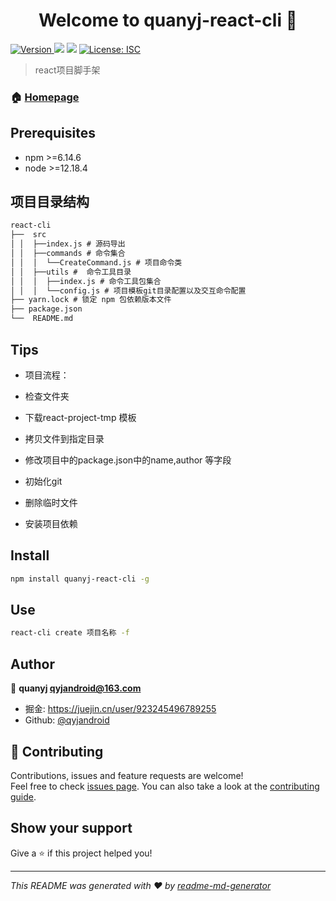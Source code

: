 <h1 align="center">Welcome to quanyj-react-cli 👋</h1>
<p>
  <a href="https://www.npmjs.com/package/quanyj-react-cli" target="_blank">
    <img alt="Version" src="https://img.shields.io/npm/v/quanyj-react-cli.svg">
  </a>
  <img src="https://img.shields.io/badge/npm-%3E%3D6.14.6-blue.svg" />
  <img src="https://img.shields.io/badge/node-%3E%3D12.18.4-blue.svg" />
  <a href="#" target="_blank">
    <img alt="License: ISC" src="https://img.shields.io/badge/License-ISC-yellow.svg" />
  </a>
</p>

> react项目脚手架

### 🏠 [Homepage](https://github.com/qyjandroid/react-cli)

## Prerequisites

- npm >=6.14.6
- node >=12.18.4
  
## 项目目录结构
```markdown
react-cli
├──  src
│ │  ├──index.js # 源码导出
│ │  ├──commands # 命令集合
│ │  │  └──CreateCommand.js # 项目命令类
│ │  ├──utils #  命令工具目录
│ │  │  ├──index.js # 命令工具包集合
│ │  │  └──config.js # 项目模板git目录配置以及交互命令配置
├── yarn.lock # 锁定 npm 包依赖版本文件
├── package.json
└──  README.md
```

## Tips

- 项目流程：

- 检查文件夹

- 下载react-project-tmp 模板

- 拷贝文件到指定目录

- 修改项目中的package.json中的name,author 等字段

- 初始化git 

- 删除临时文件

- 安装项目依赖
  
## Install

```sh
npm install quanyj-react-cli -g
```

## Use

```sh
react-cli create 项目名称 -f
```

## Author

👤 **quanyj <qyjandroid@163.com>**

* 掘金: https://juejin.cn/user/923245496789255
* Github: [@qyjandroid](https://github.com/qyjandroid)

## 🤝 Contributing

Contributions, issues and feature requests are welcome!<br />Feel free to check [issues page](https://github.com/qyjandroid/react-cli/issues). You can also take a look at the [contributing guide](https://github.com.cnpmjs.org/qyjandroid/react-cli/blob/master/CONTRIBUTING.md).

## Show your support

Give a ⭐️ if this project helped you!

***
_This README was generated with ❤️ by [readme-md-generator](https://github.com/kefranabg/readme-md-generator)_